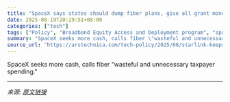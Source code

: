 ```yaml
---
title: "SpaceX says states should dump fiber plans, give all grant money to Starlink"
date: 2025-08-19T20:29:51+08:00
categories: ["tech"]
tags: ["Policy", "Broadband Equity Access and Deployment program", "spacex", "starlink"]
summary: "SpaceX seeks more cash, calls fiber \"wasteful and unnecessary taxpayer spending.\""
source_url: "https://arstechnica.com/tech-policy/2025/08/starlink-keeps-trying-to-block-fiber-deployment-says-us-must-nix-louisiana-plan/"
---
```


SpaceX seeks more cash, calls fiber "wasteful and unnecessary taxpayer spending."

---

*来源: [原文链接](https://arstechnica.com/tech-policy/2025/08/starlink-keeps-trying-to-block-fiber-deployment-says-us-must-nix-louisiana-plan/)*
